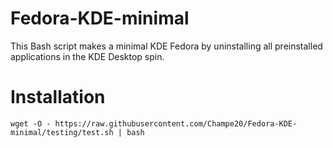 # Fedora-KDE-minimal
This Bash script makes a minimal KDE Fedora by uninstalling all preinstalled applications in the KDE Desktop spin.
# Installation

```wget -O - https://raw.githubusercontent.com/Champe20/Fedora-KDE-minimal/testing/test.sh | bash```

